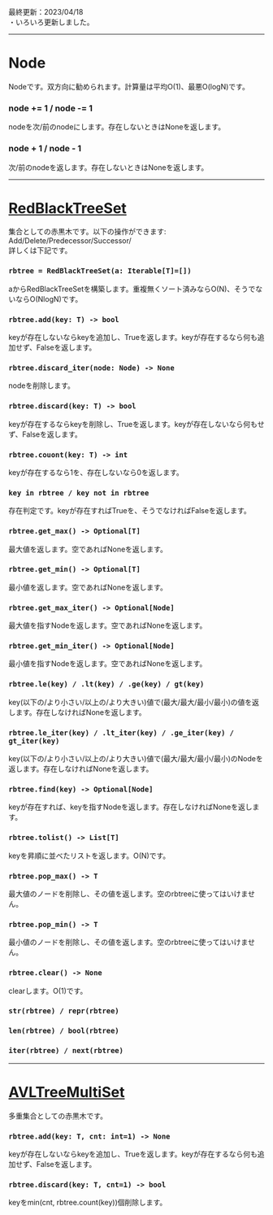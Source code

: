 最終更新：2023/04/18  
・いろいろ更新しました。

_____
# Node
Nodeです。双方向に勧められます。計算量は平均O(1)、最悪O(logN)です。

### node += 1 / node -= 1
nodeを次/前のnodeにします。存在しないときはNoneを返します。

### node + 1 / node - 1
次/前のnodeを返します。存在しないときはNoneを返します。


_____
# [RedBlackTreeSet](https://github.com/titanium-22/Library/blob/main/DataStructures/BST/RedBlackTree/RedBlackTreeSet.py)
集合としての赤黒木です。以下の操作ができます:  
Add/Delete/Predecessor/Successor/  
詳しくは下記です。

### ```rbtree = RedBlackTreeSet(a: Iterable[T]=[])```
aからRedBlackTreeSetを構築します。重複無くソート済みならO(N)、そうでないならO(NlogN)です。

### ```rbtree.add(key: T) -> bool```
keyが存在しないならkeyを追加し、Trueを返します。keyが存在するなら何も追加せず、Falseを返します。

### ```rbtree.discard_iter(node: Node) -> None```
nodeを削除します。

### ```rbtree.discard(key: T) -> bool```
keyが存在するならkeyを削除し、Trueを返します。keyが存在しないなら何もせず、Falseを返します。

### ```rbtree.couont(key: T) -> int```
keyが存在するなら1を、存在しないなら0を返します。

### ```key in rbtree / key not in rbtree```
存在判定です。keyが存在すればTrueを、そうでなければFalseを返します。

### ```rbtree.get_max() -> Optional[T]```
最大値を返します。空であればNoneを返します。

### ```rbtree.get_min() -> Optional[T]```
最小値を返します。空であればNoneを返します。

### ```rbtree.get_max_iter() -> Optional[Node]```
最大値を指すNodeを返します。空であればNoneを返します。

### ```rbtree.get_min_iter() -> Optional[Node]```
最小値を指すNodeを返します。空であればNoneを返します。

### ```rbtree.le(key) / .lt(key) / .ge(key) / gt(key)```
key(以下の/より小さい/以上の/より大きい)値で(最大/最大/最小/最小)の値を返します。存在しなければNoneを返します。

### ```rbtree.le_iter(key) / .lt_iter(key) / .ge_iter(key) / gt_iter(key)```
key(以下の/より小さい/以上の/より大きい)値で(最大/最大/最小/最小)のNodeを返します。存在しなければNoneを返します。

### ```rbtree.find(key) -> Optional[Node]```
keyが存在すれば、keyを指すNodeを返します。存在しなければNoneを返します。

### ```rbtree.tolist() -> List[T]```
keyを昇順に並べたリストを返します。O(N)です。

### ```rbtree.pop_max() -> T```
最大値のノードを削除し、その値を返します。空のrbtreeに使ってはいけません。

### ```rbtree.pop_min() -> T```
最小値のノードを削除し、その値を返します。空のrbtreeに使ってはいけません。

### ```rbtree.clear() -> None```
clearします。O(1)です。

### ```str(rbtree) / repr(rbtree)```

### ```len(rbtree) / bool(rbtree)```

### ```iter(rbtree) / next(rbtree)```

_____
# [AVLTreeMultiSet](https://github.com/titanium-22/Library/blob/main/DataStructures/BST/RedBlackTree/RedBlackTreeMultiset.py)
多重集合としての赤黒木です。

### ```rbtree.add(key: T, cnt: int=1) -> None```
keyが存在しないならkeyを追加し、Trueを返します。keyが存在するなら何も追加せず、Falseを返します。

### ```rbtree.discard(key: T, cnt=1) -> bool```
keyをmin(cnt, rbtree.count(key))個削除します。

